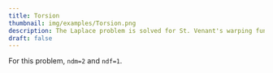 ```yaml
---
title: Torsion
thumbnail: img/examples/Torsion.png
description: The Laplace problem is solved for St. Venant's warping function.
draft: false
---
```


For this problem, `ndm=2` and `ndf=1`.


<!-- ![alt text](image-1.png) -->
